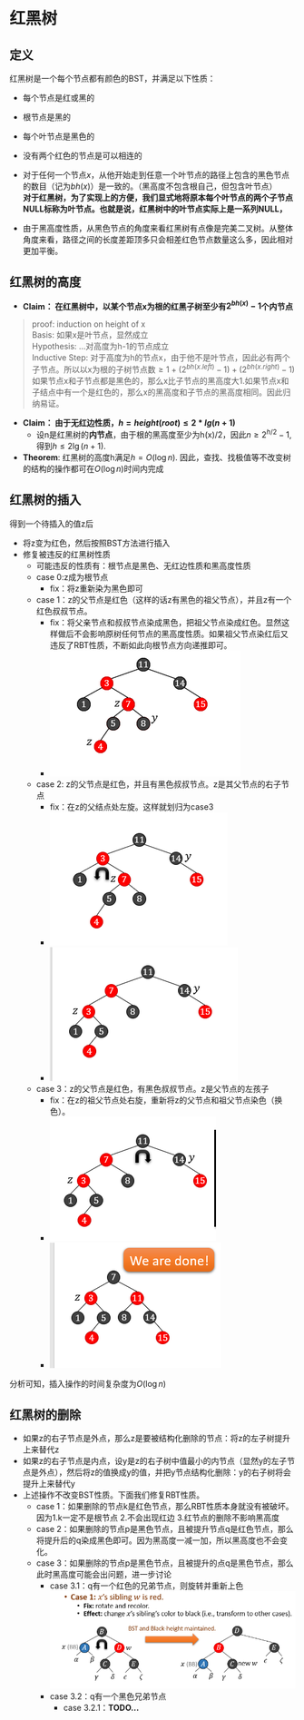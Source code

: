 # 红黑树
## 定义
红黑树是一个每个节点都有颜色的BST，并满足以下性质：
+ 每个节点是红或黑的
+ 根节点是黑的
+ 每个叶节点是黑色的
+ 没有两个红色的节点是可以相连的
+ 对于任何一个节点$x$，从他开始走到任意一个叶节点的路径上包含的黑色节点的数目（记为$bh(x)$）是一致的。（黑高度不包含根自己，但包含叶节点）  
**对于红黑树，为了实现上的方便，我们显式地将原本每个叶节点的两个子节点NULL标称为叶节点。也就是说，红黑树中的叶节点实际上是一系列NULL，**

+ 由于黑高度性质，从黑色节点的角度来看红黑树有点像是完美二叉树。从整体角度来看，路径之间的长度差距顶多只会相差红色节点数量这么多，因此相对更加平衡。

## 红黑树的高度
+ **Claim： 在红黑树中，以某个节点x为根的红黑子树至少有$2^{bh(x)}-1$个内节点**  
> proof: induction on height of x  
> Basis: 如果x是叶节点，显然成立  
> Hypothesis: ...对高度为h-1的节点成立  
> Inductive Step: 对于高度为h的节点x，由于他不是叶节点，因此必有两个子节点。所以以x为根的子树节点数$\geq 1+(2^{bh(x.left)}-1)+(2^{bh(x.right)}-1)$  
> 如果节点x和子节点都是黑色的，那么x比子节点的黑高度大1.如果节点x和子结点中有一个是红色的，那么x的黑高度和子节点的黑高度相同。因此归纳易证。  

+ **Claim： 由于无红边性质，$h = height(root)\leq 2*lg(n+1)$**
  + 设n是红黑树的**内节点**，由于根的黑高度至少为h(x)/2，因此$n\geq 2^{h/2}-1$, 得到$h\leq 2\lg(n+1)$.
+ **Theorem**: 红黑树的高度h满足$h=O(\log n)$. 因此，查找、找极值等不改变树的结构的操作都可在$O(\log n)$时间内完成

## 红黑树的插入
得到一个待插入的值z后
+ 将z变为红色，然后按照BST方法进行插入
+ 修复被违反的红黑树性质
  + 可能违反的性质有：根节点是黑色、无红边性质和黑高度性质
  + case 0:z成为根节点
    + fix：将z重新染为黑色即可
  + case 1：z的父节点是红色（这样的话z有黑色的祖父节点），并且z有一个红色叔叔节点。
    + fix：将父亲节点和叔叔节点染成黑色，把祖父节点染成红色。显然这样做后不会影响原树任何节点的黑高度性质。如果祖父节点染红后又违反了RBT性质，不断如此向根节点方向递推即可。
    + ![](img/2019-10-23-14-05-13.png)
  + case 2: z的父节点是红色，并且有黑色叔叔节点。z是其父节点的右子节点
    + fix：在z的父结点处左旋。这样就划归为case3
    + ![](img/2019-10-23-14-05-34.png)
    + ![](img/2019-10-23-14-05-48.png)
  + case 3：z的父节点是红色，有黑色叔叔节点。z是父节点的左孩子
    + fix：在z的祖父节点处右旋，重新将z的父节点和祖父节点染色（换色）。
    + ![](img/2019-10-23-14-06-03.png)
    + ![](img/2019-10-23-14-06-12.png)

分析可知，插入操作的时间复杂度为$O(\log n)$

## 红黑树的删除
+ 如果z的右子节点是外点，那么z是要被结构化删除的节点：将z的左子树提升上来替代z
+ 如果z的右子节点是内点，设y是z的右子树中值最小的内节点（显然y的左子节点是外点），然后将z的值换成y的值，并把y节点结构化删除：y的右子树将会提升上来替代y
+ 上述操作不改变BST性质。下面我们修复RBT性质。
  + case 1：如果删除的节点k是红色节点，那么RBT性质本身就没有被破坏。因为1.k一定不是根节点 2.不会出现红边 3.红节点的删除不影响黑高度
  + case 2：如果删除的节点p是黑色节点，且被提升节点q是红色节点，那么将提升后的q染成黑色即可。因为黑高度一减一加，所以黑高度也不会变化。
  + case 3：如果删除的节点p是黑色节点，且被提升的点q是黑色节点，那么此时黑高度可能会出问题，进一步讨论
    + case 3.1：q有一个红色的兄弟节点，则旋转并重新上色  
  ![](img/2019-10-23-20-57-51.png)
    + case 3.2：q有一个黑色兄弟节点
      + case 3.2.1：**TODO...**